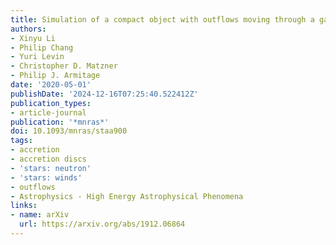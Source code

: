 ```yaml
---
title: Simulation of a compact object with outflows moving through a gaseous background
authors:
- Xinyu Li
- Philip Chang
- Yuri Levin
- Christopher D. Matzner
- Philip J. Armitage
date: '2020-05-01'
publishDate: '2024-12-16T07:25:40.522412Z'
publication_types:
- article-journal
publication: '*mnras*'
doi: 10.1093/mnras/staa900
tags:
- accretion
- accretion discs
- 'stars: neutron'
- 'stars: winds'
- outflows
- Astrophysics - High Energy Astrophysical Phenomena
links:
- name: arXiv
  url: https://arxiv.org/abs/1912.06864
---
```

